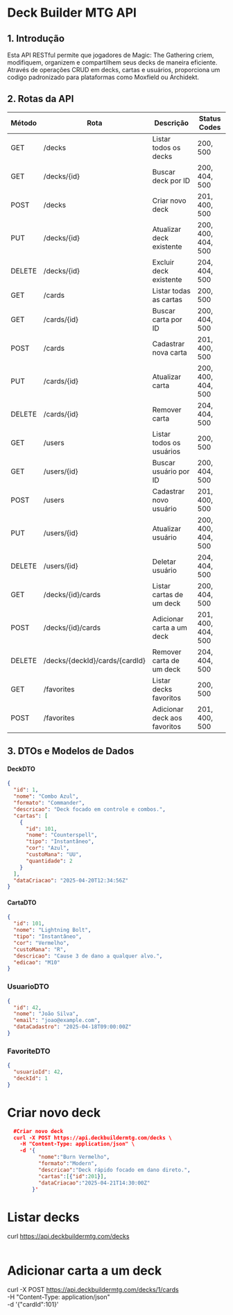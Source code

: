 # Deck Builder MTG API

## 1. Introdução

Esta API RESTful permite que jogadores de Magic: The Gathering criem, modifiquem, organizem e compartilhem seus decks de maneira eficiente. Através de operações CRUD em decks, cartas e usuários, proporciona um codigo padronizado para plataformas como Moxfield ou Archidekt.

## 2. Rotas da API

| Método | Rota                              | Descrição                                | Status Codes        |
|--------|-----------------------------------|------------------------------------------|---------------------|
| GET    | /decks                            | Listar todos os decks                    | 200, 500            |
| GET    | /decks/{id}                       | Buscar deck por ID                       | 200, 404, 500       |
| POST   | /decks                            | Criar novo deck                          | 201, 400, 500       |
| PUT    | /decks/{id}                       | Atualizar deck existente                 | 200, 400, 404, 500  |
| DELETE | /decks/{id}                       | Excluir deck existente                   | 204, 404, 500       |
| GET    | /cards                            | Listar todas as cartas                   | 200, 500            |
| GET    | /cards/{id}                       | Buscar carta por ID                      | 200, 404, 500       |
| POST   | /cards                            | Cadastrar nova carta                     | 201, 400, 500       |
| PUT    | /cards/{id}                       | Atualizar carta                          | 200, 400, 404, 500  |
| DELETE | /cards/{id}                       | Remover carta                            | 204, 404, 500       |
| GET    | /users                            | Listar todos os usuários                 | 200, 500            |
| GET    | /users/{id}                       | Buscar usuário por ID                    | 200, 404, 500       |
| POST   | /users                            | Cadastrar novo usuário                   | 201, 400, 500       |
| PUT    | /users/{id}                       | Atualizar usuário                        | 200, 400, 404, 500  |
| DELETE | /users/{id}                       | Deletar usuário                          | 204, 404, 500       |
| GET    | /decks/{id}/cards                 | Listar cartas de um deck                 | 200, 404, 500       |
| POST   | /decks/{id}/cards                 | Adicionar carta a um deck                | 201, 400, 404, 500  |
| DELETE | /decks/{deckId}/cards/{cardId}    | Remover carta de um deck                 | 204, 404, 500       |
| GET    | /favorites                        | Listar decks favoritos                   | 200, 500            |
| POST   | /favorites                        | Adicionar deck aos favoritos             | 201, 400, 500       |

## 3. DTOs e Modelos de Dados

#### DeckDTO
```json
{
  "id": 1,
  "nome": "Combo Azul",
  "formato": "Commander",
  "descricao": "Deck focado em controle e combos.",
  "cartas": [
    {
      "id": 101,
      "nome": "Counterspell",
      "tipo": "Instantâneo",
      "cor": "Azul",
      "custoMana": "UU",
      "quantidade": 2
    }
  ],
  "dataCriacao": "2025-04-20T12:34:56Z"
}
```

#### CartaDTO
```json
{
  "id": 101,
  "nome": "Lightning Bolt",
  "tipo": "Instantâneo",
  "cor": "Vermelho",
  "custoMana": "R",
  "descricao": "Cause 3 de dano a qualquer alvo.",
  "edicao": "M10"
}
```

### UsuarioDTO
```json
{
  "id": 42,
  "nome": "João Silva",
  "email": "joao@example.com",
  "dataCadastro": "2025-04-18T09:00:00Z"
}
```

### FavoriteDTO
```json
{
  "usuarioId": 42,
  "deckId": 1
}
```

# Criar novo deck
```json
  #Criar novo deck
  curl -X POST https://api.deckbuildermtg.com/decks \
    -H "Content-Type: application/json" \
    -d '{
          "nome":"Burn Vermelho",
          "formato":"Modern",
          "descricao":"Deck rápido focado em dano direto.",
          "cartas":[{"id":201}],
          "dataCriacao":"2025-04-21T14:30:00Z"
        }'
```
  # Listar decks
  curl https://api.deckbuildermtg.com/decks
```
```
  # Adicionar carta a um deck
  curl -X POST https://api.deckbuildermtg.com/decks/1/cards \
    -H "Content-Type: application/json" \
    -d '{"cardId":101}'
```